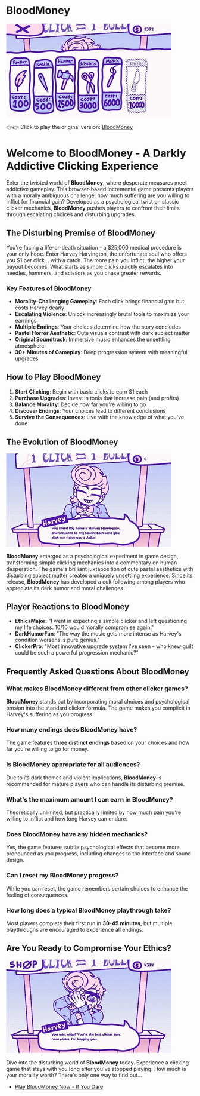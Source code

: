 # BloodMoney

![BloodMoney](https://raw.githubusercontent.com/BloodMoney-Game/.github/refs/heads/main/bloodmoney.jpg "BloodMoney")

👉👉 Click to play the original version: [BloodMoney](https://clicker-game.com/bloodmoney/ "BloodMoney")

# Welcome to BloodMoney - A Darkly Addictive Clicking Experience

Enter the twisted world of **BloodMoney**, where desperate measures meet addictive gameplay. This browser-based incremental game presents players with a morally ambiguous challenge: how much suffering are you willing to inflict for financial gain? Developed as a psychological twist on classic clicker mechanics, **BloodMoney** pushes players to confront their limits through escalating choices and disturbing upgrades.

## The Disturbing Premise of BloodMoney

You're facing a life-or-death situation - a $25,000 medical procedure is your only hope. Enter Harvey Harvington, the unfortunate soul who offers you $1 per click... with a catch. The more pain you inflict, the higher your payout becomes. What starts as simple clicks quickly escalates into needles, hammers, and scissors as you chase greater rewards.

### Key Features of BloodMoney

- **Morality-Challenging Gameplay**: Each click brings financial gain but costs Harvey dearly
- **Escalating Violence**: Unlock increasingly brutal tools to maximize your earnings
- **Multiple Endings**: Your choices determine how the story concludes
- **Pastel Horror Aesthetic**: Cute visuals contrast with dark subject matter
- **Original Soundtrack**: Immersive music enhances the unsettling atmosphere
- **30+ Minutes of Gameplay**: Deep progression system with meaningful upgrades

## How to Play BloodMoney

1. **Start Clicking**: Begin with basic clicks to earn $1 each
2. **Purchase Upgrades**: Invest in tools that increase pain (and profits)
3. **Balance Morality**: Decide how far you're willing to go
4. **Discover Endings**: Your choices lead to different conclusions
5. **Survive the Consequences**: Live with the knowledge of what you've done

## The Evolution of BloodMoney

![BloodMoney](https://raw.githubusercontent.com/BloodMoney-Game/.github/refs/heads/main/bloodmoney-2.jpg "BloodMoney")

**BloodMoney** emerged as a psychological experiment in game design, transforming simple clicking mechanics into a commentary on human desperation. The game's brilliant juxtaposition of cute pastel aesthetics with disturbing subject matter creates a uniquely unsettling experience. Since its release, **BloodMoney** has developed a cult following among players who appreciate its dark humor and moral challenges.

## Player Reactions to BloodMoney

- **EthicsMajor**: "I went in expecting a simple clicker and left questioning my life choices. 10/10 would morally compromise again."
- **DarkHumorFan**: "The way the music gets more intense as Harvey's condition worsens is pure genius."
- **ClickerPro**: "Most innovative upgrade system I've seen - who knew guilt could be such a powerful progression mechanic?"

## Frequently Asked Questions About BloodMoney

### What makes BloodMoney different from other clicker games?
**BloodMoney** stands out by incorporating moral choices and psychological tension into the standard clicker formula. The game makes you complicit in Harvey's suffering as you progress.

### How many endings does BloodMoney have?
The game features **three distinct endings** based on your choices and how far you're willing to go for money.

### Is BloodMoney appropriate for all audiences?
Due to its dark themes and violent implications, **BloodMoney** is recommended for mature players who can handle its disturbing premise.

### What's the maximum amount I can earn in BloodMoney?
Theoretically unlimited, but practically limited by how much pain you're willing to inflict and how long Harvey can endure.

### Does BloodMoney have any hidden mechanics?
Yes, the game features subtle psychological effects that become more pronounced as you progress, including changes to the interface and sound design.

### Can I reset my BloodMoney progress?
While you can reset, the game remembers certain choices to enhance the feeling of consequences.

### How long does a typical BloodMoney playthrough take?
Most players complete their first run in **30-45 minutes**, but multiple playthroughs are encouraged to experience all endings.

## Are You Ready to Compromise Your Ethics?

![BloodMoney](https://raw.githubusercontent.com/BloodMoney-Game/.github/refs/heads/main/bloodmoney-3.jpg "BloodMoney")

Dive into the disturbing world of **BloodMoney** today. Experience a clicking game that stays with you long after you've stopped playing. How much is your morality worth? There's only one way to find out...

- [Play BloodMoney Now - If You Dare](https://clicker-game.com/bloodmoney/)
